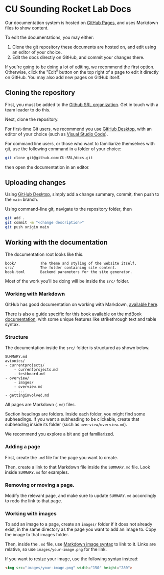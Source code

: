 # CU Sounding Rocket Lab Docs

Our documentation system is hosted on [GitHub Pages](https://pages.github.com/), and uses Markdown files to show content. 

To edit the documentations, you may either:

1. Clone the git repository these documents are hosted on, and edit using an editor of your choice.
2. Edit the docs directly on GitHub, and commit your changes there. 

If you're going to be doing a lot of editing, we recommend the first option. Otherwise, click the "Edit" button on the top right of a page to edit it directly on GitHub. You may also add new pages on GitHub itself. 

## Cloning the repository

First, you must be added to the [Github SRL organization](https://github.com/CU-SRL). Get in touch with a team leader to do this. 

Next, clone the repository. 

For first-time Git users, we recommend you use [GitHub Desktop](https://desktop.github.com/), with an editor of your choice (such as [Visual Studio Code](https://code.visualstudio.com/)).

For command line users, or those who want to familiarize themselves with git, use the following command in a folder of your choice:

```bash
git clone git@github.com:CU-SRL/docs.git
```

then open the documentation in an editor.

## Uploading changes

Using [GitHub Desktop](https://desktop.github.com/), simply add a change summary, commit, then push to the `main` branch.

Using command-line git, navigate to the repository folder, then

```bash
git add .
git commit -m "<change description>"
git push origin main
```

## Working with the documentation

The documentation root looks like this. 

```
book/           The theme and styling of the website itself.
src/            The folder containing site content.
book.toml       Backend parameters for the site generator.
```

Most of the work you'll be doing will be inside the `src/` folder. 

### Working with Markdown

GitHub has good documentation on working with Markdown, [available here](https://docs.github.com/en/get-started/writing-on-github/getting-started-with-writing-and-formatting-on-github/basic-writing-and-formatting-syntax). 

There is also a guide specific for this book available on the [mdBook documentation](https://rust-lang.github.io/mdBook/format/markdown.html), with some unique features like strikethrough text and table syntax. 

### Structure

The documentation inside the `src/` folder is structured as shown below.  

```
SUMMARY.md
avionics/
- currentprojects/
    - currentprojects.md
    - testboard.md
- overview/
    - images/
    - overview.md
    - ...
- gettinginvolved.md
```

All pages are Markdown (`.md`) files.

Section headings are folders. Inside each folder, you might find some subheadings. If you want a subheading to be clickable, create that subheading inside its folder (such as `overview/overview.md`). 

We recommend you explore a bit and get familiarized. 

### Adding a page

First, create the `.md` file for the page you want to create.

Then, create a link to that Markdown file inside the `SUMMARY.md` file. Look inside `SUMMARY.md` for examples.

### Removing or moving a page.

Modify the relevant page, and make sure to update `SUMMARY.md` accordingly to redo the link to that page.

### Working with images

To add an image to a page, create an `images/` folder if it does not already exist, in the same directory as the page you want to add an image to. Copy the image to that images folder.

Then, inside the `.md` file, use [Markdown image syntax](https://docs.github.com/en/get-started/writing-on-github/getting-started-with-writing-and-formatting-on-github/basic-writing-and-formatting-syntax#images) to link to it. Links are relative, so use `images/your-image.png` for the link. 

If you want to resize your image, use the following syntax instead:

```html
<img src="images/your-image.png" width="150" height="280">
```
